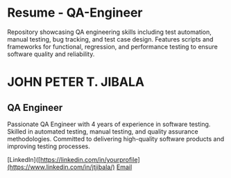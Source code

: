# Resume - QA-Engineer
Repository showcasing QA engineering skills including test automation, manual testing, bug tracking, and test case design. Features scripts and frameworks for functional, regression, and performance testing to ensure software quality and reliability.

# JOHN PETER T. JIBALA
## QA Engineer

Passionate QA Engineer with 4 years of experience in software testing.
Skilled in automated testing, manual testing, and quality assurance methodologies.
Committed to delivering high-quality software products and improving testing processes.

[LinkedIn]([https://linkedin.com/in/yourprofile](https://www.linkedin.com/in/jtjibala/)
[Email](jibalajohnpeter@gmail.com)
